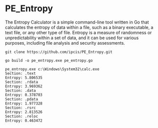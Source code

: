 # PE_Entropy

The Entropy Calculator is a simple command-line tool written in Go that calculates the entropy of data within a file, such as a binary executable, a text file, or any other type of file. Entropy is a measure of randomness or unpredictability within a set of data, and it can be used for various purposes, including file analysis and security assessments.

```
git clone https://github.com/ipcis/PE_Entropy.git
```

```
go build -o pe_entropy.exe pe_entropy.go
```
```
pe_entropy.exe c:\Windows\System32\calc.exe
Section: .text
Entropy: 5.806535
Section: .rdata
Entropy: 3.969362
Section: .data
Entropy: 0.378703
Section: .pdata
Entropy: 1.977328
Section: .rsrc
Entropy: 2.813526
Section: .reloc
Entropy: 0.463472
```
